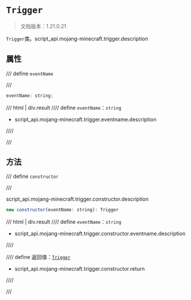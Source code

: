 # `Trigger`

> 文档版本：1.21.0.21

`Trigger`类。script_api.mojang-minecraft.trigger.description

## 属性

/// define
`eventName`


///

```js
eventName: string;
```

/// html | div.result
//// define
`eventName`：`string`

- script_api.mojang-minecraft.trigger.eventname.description


////

///


## 方法

/// define
`constructor`


///

script_api.mojang-minecraft.trigger.constructor.description

```js
new constructor(eventName: string): Trigger
```

/// html | div.result
//// define
`eventName`：`string`

- script_api.mojang-minecraft.trigger.constructor.eventname.description


////

//// define
返回值：[`Trigger`](./trigger.md)

- script_api.mojang-minecraft.trigger.constructor.return


////

///

